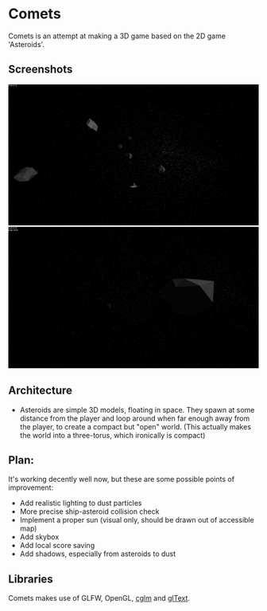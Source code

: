 # Comets
Comets is an attempt at making a 3D game based on the 2D game 'Asteroids'.

## Screenshots
![screen1](readme_assets/screen1.png)
![screen2](readme_assets/screen2.png)

## Architecture
- Asteroids are simple 3D models, floating in space. They spawn at some distance from the player and loop around when far enough away from the player, to create a compact but "open" world. (This actually makes the world into a three-torus, which ironically is compact)

## Plan:
It's working decently well now, but these are some possible points of improvement:
- Add realistic lighting to dust particles
- More precise ship-asteroid collision check
- Implement a proper sun (visual only, should be drawn out of accessible map)
- Add skybox
- Add local score saving
- Add shadows, especially from asteroids to dust

## Libraries

Comets makes use of GLFW, OpenGL, [cglm](https://github.com/recp/cglm) and [glText](https://github.com/vallentin/glText).
